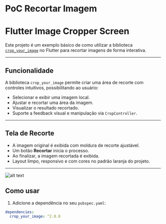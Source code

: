 # PoC Recortar Imagem

# Flutter Image Cropper Screen

Este projeto é um exemplo básico de como utilizar a biblioteca [`crop_your_image`](https://pub.dev/packages/crop_your_image) no Flutter para recortar imagens de forma interativa.

---

## Funcionalidade

A biblioteca `crop_your_image` permite criar uma área de recorte com controles intuitivos, possibilitando ao usuário:

- Selecionar e exibir uma imagem local.
- Ajustar e recortar uma área da imagem.
- Visualizar o resultado recortado.
- Suporte a feedback visual e manipulação via `CropController`.

---

## Tela de Recorte

- A imagem original é exibida com moldura de recorte ajustável.
- Um botão **Recortar** inicia o processo.
- Ao finalizar, a imagem recortada é exibida.
- Layout limpo, responsivo e com cores no padrão laranja do projeto.

---

![alt text](https://github.com/andersonmatte/poc_cortar_imagem/blob/master/assets/prints/printtela.png)

## Como usar

1. Adicione a dependência no seu `pubspec.yaml`:

```yaml
dependencies:
  crop_your_image: ^2.0.0
